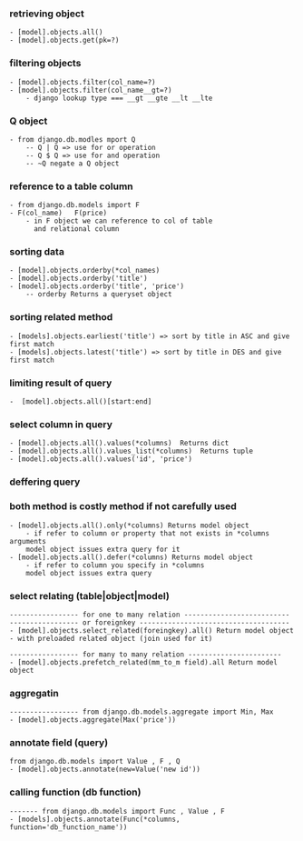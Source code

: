 ### retrieving object 
    - [model].objects.all() 
    - [model].objects.get(pk=?)

### filtering objects
    - [model].objects.filter(col_name=?)    
    - [model].objects.filter(col_name__gt=?)
        - django lookup type === __gt __gte __lt __lte
### Q object 
    - from django.db.modles mport Q
        -- Q | Q => use for or operation
        -- Q $ Q => use for and operation
        -- ~Q negate a Q object 
### reference to a table column 
    - from django.db.models import F 
    - F(col_name)   F(price)
        - in F object we can reference to col of table 
          and relational column 

### sorting data 
    - [model].objects.orderby(*col_names)
    - [model].objects.orderby('title')
    - [model].objects.orderby('title', 'price')
        -- orderby Returns a queryset object
### sorting related method 
    - [models].objects.earliest('title') => sort by title in ASC and give first match    
    - [models].objects.latest('title') => sort by title in DES and give first match              

### limiting result of query 
    -  [model].objects.all()[start:end]

### select column in query
    - [model].objects.all().values(*columns)  Returns dict 
    - [model].objects.all().values_list(*columns)  Returns tuple
    - [model].objects.all().values('id', 'price')


### deffering query
### both method is costly method if not carefully used
    - [model].objects.all().only(*columns) Returns model object
        - if refer to column or property that not exists in *columns arguments
        model object issues extra query for it
    - [model].objects.all().defer(*columns) Returns model object 
        - if refer to column you specify in *columns 
        model object issues extra query 

### select relating (table|object|model)
    ----------------- for one to many relation --------------------------
    ----------------- or foreignkey -------------------------------------
    - [model].objects.select_related(foreingkey).all() Return model object 
    - with preloaded related object (join used for it)

    ----------------- for many to many relation -----------------------
    - [model].objects.prefetch_related(mm_to_m field).all Return model object  

### aggregatin 
    ----------------- from django.db.models.aggregate import Min, Max
    - [model].objects.aggregate(Max('price'))         

### annotate field (query)
    from django.db.models import Value , F , Q
    - [model].objects.annotate(new=Value('new id'))

### calling function (db function)    
    ------- from django.db.models import Func , Value , F
    - [models].objects.annotate(Func(*columns, function='db_function_name'))
    
